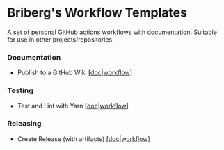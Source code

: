 # Briberg's Workflow Templates
A set of personal GitHub actions workflows with documentation.
Suitable for use in other projects/repositories.

### Documentation

- Publish to a GitHub Wiki \[[doc](https://github.com/brisberg/workflow-templates/blob/main/workflows/publish-wiki.md)|[workflow](https://github.com/brisberg/workflow-templates/blob/main/workflows/publish-wiki.yml)]

### Testing

- Test and Lint with Yarn \[[doc](https://github.com/brisberg/workflow-templates/blob/main/workflows/yarn-test-lint.md)|[workflow](https://github.com/brisberg/workflow-templates/blob/main/workflows/yarn-test-lint.yml)]

### Releasing

- Create Release (with artifacts) \[[doc](https://github.com/brisberg/workflow-templates/blob/main/workflows/create-release.md)|[workflow](https://github.com/brisberg/workflow-templates/blob/main/workflows/create-release.yml)]
